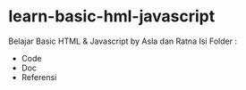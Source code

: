 # learn-basic-hml-javascript
Belajar Basic HTML &amp; Javascript by Asla dan Ratna
Isi Folder :
 - Code
 - Doc
 - Referensi
